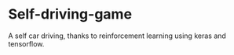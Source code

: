 # Self-driving-game
A self car driving, thanks to reinforcement learning using keras and tensorflow.
